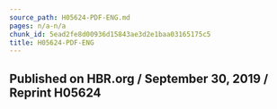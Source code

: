 ```yaml
---
source_path: H05624-PDF-ENG.md
pages: n/a-n/a
chunk_id: 5ead2fe8d00936d15843ae3d2e1baa03165175c5
title: H05624-PDF-ENG
---
```

## Published on HBR.org / September 30, 2019 / Reprint H05624
